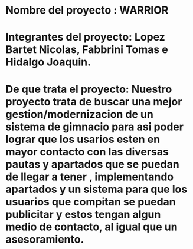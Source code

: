 # Nombre del proyecto :  WARRIOR

# Integrantes del proyecto: Lopez Bartet Nicolas, Fabbrini Tomas e Hidalgo Joaquin.

# De que trata el proyecto: Nuestro proyecto trata de buscar una mejor gestion/modernizacion de un sistema de gimnacio para asi poder lograr que los usarios esten en mayor contacto con las diversas pautas y apartados que se puedan de llegar a tener , implementando apartados y un sistema para que los usuarios que compitan se puedan publicitar y estos tengan algun medio de contacto, al igual que un asesoramiento. 
